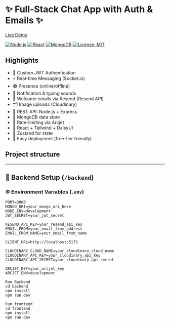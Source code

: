 # ✨ Full-Stack Chat App with Auth & Emails ✨

[Live Demo](https://chatify-9463a.sevalla.app/)

[![Node.js](https://img.shields.io/badge/Node.js-339933?logo=node.js&logoColor=white)](https://nodejs.org/)
[![React](https://img.shields.io/badge/React-61DAFB?logo=react&logoColor=black)](https://reactjs.org/)
[![MongoDB](https://img.shields.io/badge/MongoDB-47A248?logo=mongodb&logoColor=white)](https://www.mongodb.com/)
[![License: MIT](https://img.shields.io/badge/License-MIT-yellow.svg)](LICENSE)

## Highlights
- 🔐 Custom JWT Authentication
- ⚡ Real-time Messaging (Socket.io)
- 🟢 Presence (online/offline)
- 🔔 Notification & typing sounds
- 📨 Welcome emails via Resend (Resend API)
- 🗂️ Image uploads (Cloudinary)
- 🧰 REST API: Node.js + Express
- 🧱 MongoDB data store
- 🚦 Rate-limiting via Arcjet
- 🎨 React + Tailwind + DaisyUI
- 🧠 Zustand for state
- 🚀 Easy deployment (free-tier friendly)

## Project structure

---

## 🔧 Backend Setup (`/backend`)
### ⚙️ Environment Variables (`.env`)
```env
PORT=3000
MONGO_URI=your_mongo_uri_here
NODE_ENV=development
JWT_SECRET=your_jwt_secret

RESEND_API_KEY=your_resend_api_key
EMAIL_FROM=your_email_from_address
EMAIL_FROM_NAME=your_email_from_name

CLIENT_URL=http://localhost:5173

CLOUDINARY_CLOUD_NAME=your_cloudinary_cloud_name
CLOUDINARY_API_KEY=your_cloudinary_api_key
CLOUDINARY_API_SECRET=your_cloudinary_api_secret

ARCJET_KEY=your_arcjet_key
ARCJET_ENV=development

Run Backend
cd backend
npm install
npm run dev

Run frontend
cd frontend
npm install
npm run dev

